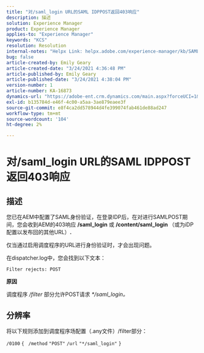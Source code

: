 ```yaml
---
title: "对/saml_login URL的SAML IDPPOST返回403响应"
description: 描述
solution: Experience Manager
product: Experience Manager
applies-to: "Experience Manager"
keywords: "KCS"
resolution: Resolution
internal-notes: "Helpx Link: helpx.adobe.com/experience-manager/kb/SAML-IDP-POST-to-saml-login-url-returns-403-response-AEM-6-x0.html"
bug: false
article-created-by: Emily Geary
article-created-date: "3/24/2021 4:36:48 PM"
article-published-by: Emily Geary
article-published-date: "3/24/2021 4:38:04 PM"
version-number: 1
article-number: KA-16873
dynamics-url: "https://adobe-ent.crm.dynamics.com/main.aspx?forceUCI=1&pagetype=entityrecord&etn=knowledgearticle&id=d7f4581f-bf8c-eb11-a812-000d3a58b9d1"
exl-id: b135784d-e46f-4c00-a5aa-3ae879eaee3f
source-git-commit: e8f4ca2dd578944d4fe399074fab461de88ad247
workflow-type: tm+mt
source-wordcount: '104'
ht-degree: 2%

---
```


# 对/saml_login URL的SAML IDPPOST返回403响应

## 描述


您已在AEM中配置了SAML身份验证，在登录IDP后，在对进行SAMLPOST期间，您会收到AEM的403响应 <b>/saml_login</b> 或 <b>/content/saml_login </b>（或为iDP配置以发布回的其他URL）<b>.</b>

仅当通过启用调度程序的URL进行身份验证时，才会出现问题。

在dispatcher.log中，您会找到以下文本：

`Filter rejects: POST`



<b>原因</b>

调度程序 */filter* 部分允许POST请求 *\*/saml_login。*


## 分辨率


将以下规则添加到调度程序场配置（.any文件）/filter部分：

`/0100` `{ ` `/method` `"POST"` `/url` `"*/saml_login"` `}`

